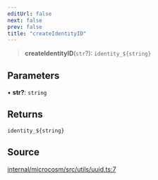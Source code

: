 ```yaml
---
editUrl: false
next: false
prev: false
title: "createIdentityID"
---
```


> **createIdentityID**(`str`?): ```identity_${string}```

## Parameters

• **str?**: `string`

## Returns

```identity_${string}```

## Source

[internal/microcosm/src/utils/uuid.ts:7](https://github.com/nodenogg-in/alpha-p2p/blob/8383a4b/internal/microcosm/src/utils/uuid.ts#L7)
